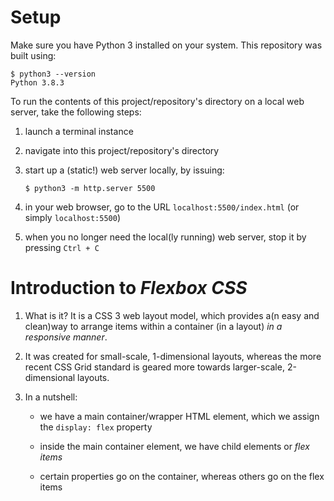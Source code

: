 # Setup

Make sure you have Python 3 installed on your system. This repository was built using:

```
$ python3 --version
Python 3.8.3
```

To run the contents of this project/repository's directory on a local web server, take the following steps:

1. launch a terminal instance

2. navigate into this project/repository's directory

3. start up a (static!) web server locally, by issuing:

    ```
    $ python3 -m http.server 5500
    ```

4. in your web browser, go to the URL `localhost:5500/index.html` (or simply `localhost:5500`)

5. when you no longer need the local(ly running) web server, stop it by pressing `Ctrl + C`

# Introduction to *Flexbox CSS*

1. What is it? It is a CSS 3 web layout model, which provides a(n easy and clean)way to arrange items within a container (in a  layout) *in a responsive manner*.

2. It was created for small-scale, 1-dimensional layouts, whereas the more recent CSS Grid standard is geared more towards larger-scale, 2-dimensional layouts.

3. In a nutshell:

    - we have a main container/wrapper HTML element, which we assign the `display: flex` property

    - inside the main container element, we have child elements or *flex items*

    - certain properties go on the container, whereas others go on the flex items